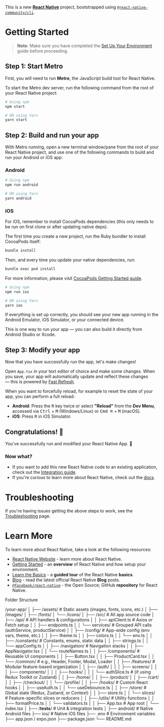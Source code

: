 This is a new [**React Native**](https://reactnative.dev) project, bootstrapped using [`@react-native-community/cli`](https://github.com/react-native-community/cli).

# Getting Started

> **Note**: Make sure you have completed the [Set Up Your Environment](https://reactnative.dev/docs/set-up-your-environment) guide before proceeding.

## Step 1: Start Metro

First, you will need to run **Metro**, the JavaScript build tool for React Native.

To start the Metro dev server, run the following command from the root of your React Native project:

```sh
# Using npm
npm start

# OR using Yarn
yarn start
```

## Step 2: Build and run your app

With Metro running, open a new terminal window/pane from the root of your React Native project, and use one of the following commands to build and run your Android or iOS app:

### Android

```sh
# Using npm
npm run android

# OR using Yarn
yarn android
```

### iOS

For iOS, remember to install CocoaPods dependencies (this only needs to be run on first clone or after updating native deps).

The first time you create a new project, run the Ruby bundler to install CocoaPods itself:

```sh
bundle install
```

Then, and every time you update your native dependencies, run:

```sh
bundle exec pod install
```

For more information, please visit [CocoaPods Getting Started guide](https://guides.cocoapods.org/using/getting-started.html).

```sh
# Using npm
npm run ios

# OR using Yarn
yarn ios
```

If everything is set up correctly, you should see your new app running in the Android Emulator, iOS Simulator, or your connected device.

This is one way to run your app — you can also build it directly from Android Studio or Xcode.

## Step 3: Modify your app

Now that you have successfully run the app, let's make changes!

Open `App.tsx` in your text editor of choice and make some changes. When you save, your app will automatically update and reflect these changes — this is powered by [Fast Refresh](https://reactnative.dev/docs/fast-refresh).

When you want to forcefully reload, for example to reset the state of your app, you can perform a full reload:

- **Android**: Press the <kbd>R</kbd> key twice or select **"Reload"** from the **Dev Menu**, accessed via <kbd>Ctrl</kbd> + <kbd>M</kbd> (Windows/Linux) or <kbd>Cmd ⌘</kbd> + <kbd>M</kbd> (macOS).
- **iOS**: Press <kbd>R</kbd> in iOS Simulator.

## Congratulations! :tada:

You've successfully run and modified your React Native App. :partying_face:

### Now what?

- If you want to add this new React Native code to an existing application, check out the [Integration guide](https://reactnative.dev/docs/integration-with-existing-apps).
- If you're curious to learn more about React Native, check out the [docs](https://reactnative.dev/docs/getting-started).

# Troubleshooting

If you're having issues getting the above steps to work, see the [Troubleshooting](https://reactnative.dev/docs/troubleshooting) page.

# Learn More

To learn more about React Native, take a look at the following resources:

- [React Native Website](https://reactnative.dev) - learn more about React Native.
- [Getting Started](https://reactnative.dev/docs/environment-setup) - an **overview** of React Native and how setup your environment.
- [Learn the Basics](https://reactnative.dev/docs/getting-started) - a **guided tour** of the React Native **basics**.
- [Blog](https://reactnative.dev/blog) - read the latest official React Native **Blog** posts.
- [`@facebook/react-native`](https://github.com/facebook/react-native) - the Open Source; GitHub **repository** for React Native.



Folder Structure 

/your-app/
│
├── /assets/                     # Static assets (images, fonts, icons, etc.)
│   ├── /images/
│   ├── /fonts/
│   └── /icons/
│
├── /src/                        # All app source code
│   ├── /api/                    # API handlers & configurations
│   │   ├── apiClient.ts         # Axios or Fetch setup
│   │   ├── endpoints.ts
│   │   └── services/            # Grouped API calls (authService, productService)
│
│   ├── /config/                 # App-wide config (env vars, theme, etc.)
│   │   ├── theme.ts
│   │   ├── colors.ts
│   │   └── env.ts
│
│   ├── /constants/              # Constants, enums, static data
│   │   ├── strings.ts
│   │   └── appConfig.ts
│
│   ├── /navigation/             # Navigation stacks
│   │   ├── AppNavigator.tsx
│   │   └── routeNames.ts
│
│   ├── /components/             # Reusable UI components
│   │   ├── Button.tsx
│   │   ├── ProductCard.tsx
│   │   └── /common/             # e.g., Header, Footer, Modal, Loader
│
│   ├── /features/               # Modular feature-based organization
│   │   ├── /auth/
│   │   │   ├── screens/
│   │   │   ├── components/
│   │   │   ├── hooks/
│   │   │   └── authSlice.ts     # (if using Redux Toolkit or Zustand)
│   │   ├── /home/
│   │   ├── /product/
│   │   ├── /cart/
│   │   ├── /checkout/
│   │   └── /profile/
│
│   ├── /hooks/                  # Custom React hooks
│   │   ├── useAuth.ts
│   │   └── useDebounce.ts
│
│   ├── /store/                  # Global state (Redux, Zustand, or Context)
│   │   ├── store.ts
│   │   └── slices/              # Feature-specific slices or reducers
│
│   ├── /utils/                  # Utility functions
│   │   ├── formatPrice.ts
│   │   └── validators.ts
│
│   ├── App.tsx                  # App root
│   └── index.tsx
│
├── /__tests__/                  # Unit & integration tests
│
├── android/                     # Native Android files
├── ios/                         # Native iOS files
├── .env                         # Environment variables
├── app.json / expo.json
├── package.json
└── README.md
